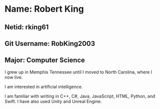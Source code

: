 # Name: Robert King
## Netid: rking61
## Git Username: RobKing2003
## Major: Computer Science

I grew up in Memphis Tennessee until I moved to North Carolina, where I now live.

I am interested in artificial intelligence.



I am familiar with writing in C++, C#, Java, JavaScript, HTML, Python, and Swift.
I have also used Unity and Unreal Engine.
